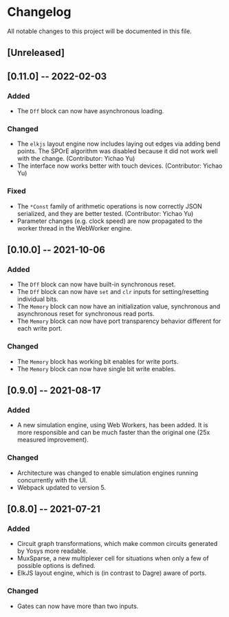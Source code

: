 # Changelog
All notable changes to this project will be documented in this file.

## [Unreleased]

## [0.11.0] -- 2022-02-03

### Added
- The `Dff` block can now have asynchronous loading.

### Changed
- The `elkjs` layout engine now includes laying out edges via adding bend points. The SPOrE algorithm was disabled because it did not work well with the change. (Contributor: Yichao Yu)
- The interface now works better with touch devices. (Contributor: Yichao Yu)

### Fixed
- The `*Const` family of arithmetic operations is now correctly JSON serialized, and they are better tested. (Contributor: Yichao Yu)
- Parameter changes (e.g. clock speed) are now propagated to the worker thread in the WebWorker engine.

## [0.10.0] -- 2021-10-06

### Added
- The `Dff` block can now have built-in synchronous reset.
- The `Dff` block can now have `set` and `clr` inputs for setting/resetting individual bits.
- The `Memory` block can now have an initialization value, synchronous and asynchronous reset for synchronous read ports.
- The `Memory` block can now have port transparency behavior different for each write port.

### Changed
- The `Memory` block has working bit enables for write ports.
- The `Memory` block can now have single bit write enables.

## [0.9.0] -- 2021-08-17

### Added
- A new simulation engine, using Web Workers, has been added. It is more responsible and can be much faster than the original one (25x measured improvement).

### Changed
- Architecture was changed to enable simulation engines running concurrently with the UI.
- Webpack updated to version 5.

## [0.8.0] -- 2021-07-21

### Added
- Circuit graph transformations, which make common circuits generated by Yosys more readable.
- MuxSparse, a new multiplexer cell for situations when only a few of possible options is defined.
- ElkJS layout engine, which is (in contrast to Dagre) aware of ports.

### Changed
- Gates can now have more than two inputs.

